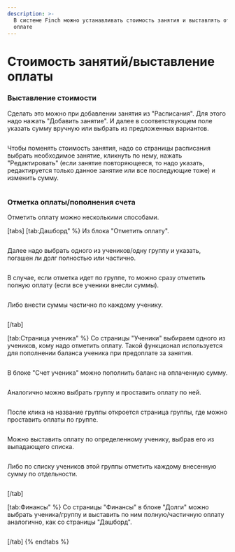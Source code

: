 ```yaml
---
description: >-
  В системе Finch можно устанавливать стоимость занятия и выставлять отметку об
  оплате
---
```


# Стоимость занятий/выставление оплаты

### Выставление стоимости

Сделать это можно при добавлении занятия из "Расписания". Для этого надо нажать "Добавить занятие". И далее в соответствующем поле указать сумму вручную или выбрать из предложенных вариантов.

<figure><img src="../.gitbook/assets/image (32).png" alt=""><figcaption></figcaption></figure>

Чтобы поменять стоимость занятия, надо со страницы расписания выбрать необходимое занятие, кликнуть по нему, нажать "Редактировать" (если занятие повторяющееся, то надо указать, редактируется только данное занятие или все последующие тоже) и изменить сумму.&#x20;

<figure><img src="../.gitbook/assets/image (103).png" alt=""><figcaption></figcaption></figure>

### Отметка оплаты/пополнения счета

Отметить оплату можно несколькими способами.

[tabs]
[tab:Дашборд" %}
Из блока "Отметить оплату".&#x20;

<figure><img src="../.gitbook/assets/image (133).png" alt=""><figcaption></figcaption></figure>

Далее надо выбрать одного из учеников/одну группу и указать, погашен ли долг полностью или частично.

<figure><img src="../.gitbook/assets/Гифка с Gifius.ru.gif" alt=""><figcaption></figcaption></figure>

В случае, если отметка идет по группе, то можно сразу отметить полную оплату (если все ученики внесли суммы).&#x20;

<figure><img src="../.gitbook/assets/image (135).png" alt=""><figcaption></figcaption></figure>

Либо внести суммы частично по каждому ученику.&#x20;

<figure><img src="../.gitbook/assets/image (136).png" alt=""><figcaption></figcaption></figure>
[/tab]

[tab:Страница ученика" %}
Со страницы "Ученики" выбираем одного из учеников, кому надо отметить оплату. Такой функционал используется для пополнении баланса ученика при предоплате за занятия.

<figure><img src="../.gitbook/assets/image (134).png" alt=""><figcaption></figcaption></figure>

В блоке "Счет ученика" можно пополнить баланс на оплаченную сумму.

<figure><img src="../.gitbook/assets/Гифка с Gifius.ru-2.gif" alt=""><figcaption></figcaption></figure>

Аналогично можно выбрать группу и проставить оплату по ней.&#x20;

<figure><img src="../.gitbook/assets/image (10).png" alt=""><figcaption></figcaption></figure>

После клика на название группы откроется страница группы, где можно проставить оплаты по группе.

<figure><img src="../.gitbook/assets/image (11).png" alt=""><figcaption></figcaption></figure>

Можно выставить оплату по определенному ученику, выбрав его из выпадающего списка.&#x20;

<figure><img src="../.gitbook/assets/image (138).png" alt=""><figcaption></figcaption></figure>

Либо по списку учеников этой группы отметить каждому внесенную сумму по отдельности.

<figure><img src="../.gitbook/assets/image (139).png" alt=""><figcaption></figcaption></figure>
[/tab]

[tab:Финансы" %}
Со страницы "Финансы" в блоке "Долги" можно выбрать ученика/группу и выставить по ним полную/частичную оплату аналогично, как со страницы "Дашборд".&#x20;

<figure><img src="../.gitbook/assets/Гифка с Gifius.ru-3.gif" alt=""><figcaption></figcaption></figure>
[/tab]
{% endtabs %}

